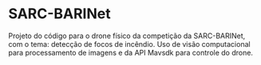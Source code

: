 # SARC-BARINet

Projeto do código para o drone físico da competição da SARC-BARINet, com o tema: detecção de focos de incêndio. Uso de visão computacional para processamento de imagens e da API Mavsdk para controle do drone.
